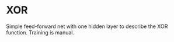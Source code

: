 # XOR

Simple feed-forward net with one hidden layer to describe the XOR function. Training is manual.
